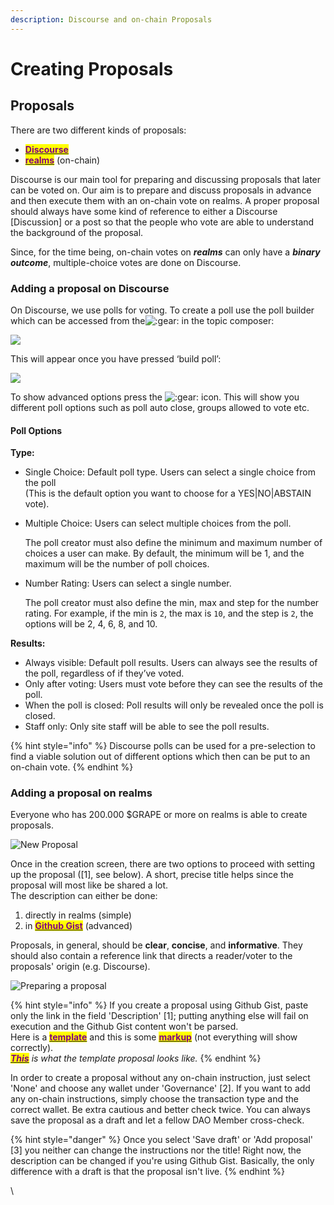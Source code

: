 ```yaml
---
description: Discourse and on-chain Proposals
---
```


# Creating Proposals

## Proposals

There are two different kinds of proposals:

* [<mark style="color:purple;">**Discourse**</mark>](https://dao.grapenetwork.org/)
* <mark style="color:purple;"></mark>[<mark style="color:purple;">**realms**</mark>](https://realms.today/) (on-chain)

Discourse is our main tool for preparing and discussing proposals that later can be voted on. Our aim is to prepare and discuss proposals in advance and then execute them with an on-chain vote on realms. A proper proposal should always have some kind of reference to either a Discourse \[Discussion] or a post so that the people who vote are able to understand the background of the proposal.

Since, for the time being, on-chain votes on _**realms**_ can only have a _**binary outcome**_, multiple-choice votes are done on Discourse.



### Adding a proposal on Discourse

On Discourse, we use polls for voting. To create a poll use the poll builder which can be accessed from the<img src="https://emoji.discourse-cdn.com/twitter/gear.png?v=9" alt=":gear:" data-size="line"> in the topic composer:

![](../../.gitbook/assets/adding\_poll.png)

This will appear once you have pressed ‘build poll’:

![](../../.gitbook/assets/build\_poll.png)

To show advanced options press the <img src="https://emoji.discourse-cdn.com/twitter/gear.png?v=9" alt=":gear:" data-size="line"> icon. This will show you different poll options such as poll auto close, groups allowed to vote etc.

#### Poll Options

**Type:**

* Single Choice: Default poll type. Users can select a single choice from the poll\
  (This is the default option you want to choose for a YES|NO|ABSTAIN vote).
*   Multiple Choice: Users can select multiple choices from the poll.

    The poll creator must also define the minimum and maximum number of choices a user can make. By default, the minimum will be 1, and the maximum will be the number of poll choices.
*   Number Rating: Users can select a single number.

    The poll creator must also define the min, max and step for the number rating. For example, if the min is `2`, the max is `10`, and the step is `2`, the options will be 2, 4, 6, 8, and 10.

**Results:**

* Always visible: Default poll results. Users can always see the results of the poll, regardless of if they’ve voted.
* Only after voting: Users must vote before they can see the results of the poll.
* When the poll is closed: Poll results will only be revealed once the poll is closed.
* Staff only: Only site staff will be able to see the poll results.

{% hint style="info" %}
Discourse polls can be used for a pre-selection to find a viable solution out of different options which then can be put to an on-chain vote.
{% endhint %}

###

### Adding a proposal on realms

Everyone who has 200.000 $GRAPE or more on realms is able to create proposals.&#x20;

![New Proposal](../../.gitbook/assets/new\_proposal.PNG)

Once in the creation screen, there are two options to proceed with setting up the proposal (\[1], see below). A short, precise title helps since the proposal will most like be shared a lot.\
The description can either be done:

1. directly in realms (simple)
2. in [<mark style="color:purple;">**Github Gist**</mark>](https://gist.github.com/) (advanced)

Proposals, in general, should be **clear**, **concise**, and **informative**. They should also contain a reference link that directs a reader/voter to the proposals' origin (e.g. Discourse).&#x20;

![Preparing a proposal](../../.gitbook/assets/create\_proposal.png)

{% hint style="info" %}
If you create a proposal using Github Gist, paste only the link in the field 'Description' \[1]; putting anything else will fail on execution and the Github Gist content won't be parsed.\
Here is a [<mark style="color:purple;">**template**</mark>](https://gist.github.com/CryptoPawz/7c13f52bf9c9e8189d00b957e1d53f8f) and this is some [<mark style="color:purple;">**markup**</mark>](https://gist.github.com/ww9/44f08d44327a40d2ab309a349bebec57) (not everything will show correctly).\
[_<mark style="color:purple;">**This**</mark>_](https://realms.today/dao/GRAPE/proposal/ECvFEgo6fzTfYgQop7Vrfby7VGumSWN89dX6uUMp1fin) _is what the template proposal looks like._
{% endhint %}

In order to create a proposal without any on-chain instruction, just select 'None' and choose any wallet under 'Governance' \[2]. If you want to add any on-chain instructions, simply choose the transaction type and the correct wallet. Be extra cautious and better check twice. You can always save the proposal as a draft and let a fellow DAO Member cross-check.

{% hint style="danger" %}
Once you select 'Save draft' or 'Add proposal' \[3] you neither can change the instructions nor the title! Right now, the description can be changed if you're using Github Gist. Basically, the only difference with a draft is that the proposal isn't live.
{% endhint %}

\
